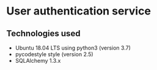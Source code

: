 # User authentication service

## Technologies used
* Ubuntu 18.04 LTS using python3 (version 3.7)
* pycodestyle style (version 2.5)
* SQLAlchemy 1.3.x
